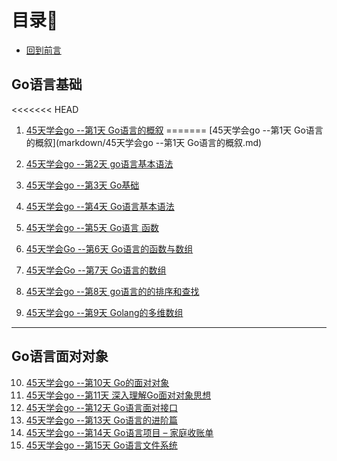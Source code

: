 # 目录🐾

- [回到前言](README.md)

## Go语言基础

<<<<<<< HEAD
1.  [45天学会go --第1天 Go语言的概叙](markdown/Go语言的概叙.md)
=======
[45天学会go --第1天 Go语言的概叙](markdown/45天学会go --第1天 Go语言的概叙.md)
2.  [45天学会go --第2天 go语言基本语法](markdown/go语言基本语法.md)

3. [ 45天学会go --第3天 Go基础](markdown/Go基础.md)

4.  [45天学会go --第4天 Go语言基本语法](markdown/Go语言基本语法.md)

5.  [45天学会go --第5天 Go语言 函数](markdown/Go语言函数.md) 

6.  [45天学会Go --第6天 Go语言的函数与数组](markdown/Go语言的函数与数组.md)

7.  [45天学会Go --第7天 Go语言的数组](markdown/Go语言的数组.md)

8.  [45天学会go --第8天  go语言的的排序和查找](markdown/go语言的的排序和查找.md)

9.  [45天学会go --第9天  Golang的多维数组](markdown/Golang的多维数组.md)

   ---

##  Go语言面对对象

10.  [45天学会go --第10天 Go的面对对象](markdown/Go的面对对象.md)
11.  [45天学会go --第11天 深入理解Go面对对象思想](markdown/深入理解Go面对对象思想.md)
12.  [45天学会go --第12天 Go语言面对接口](markdown/Go语言面对接口.md)
13.  [45天学会go --第13天 Go语言的进阶篇](markdown/Go语言的进阶篇.md)
13.  [45天学会go --第14天 Go语言项目 – 家庭收账单](markdown/家庭收账.md)
13.  [45天学会go --第15天 Go语言文件系统](markdown/G文件.md)











